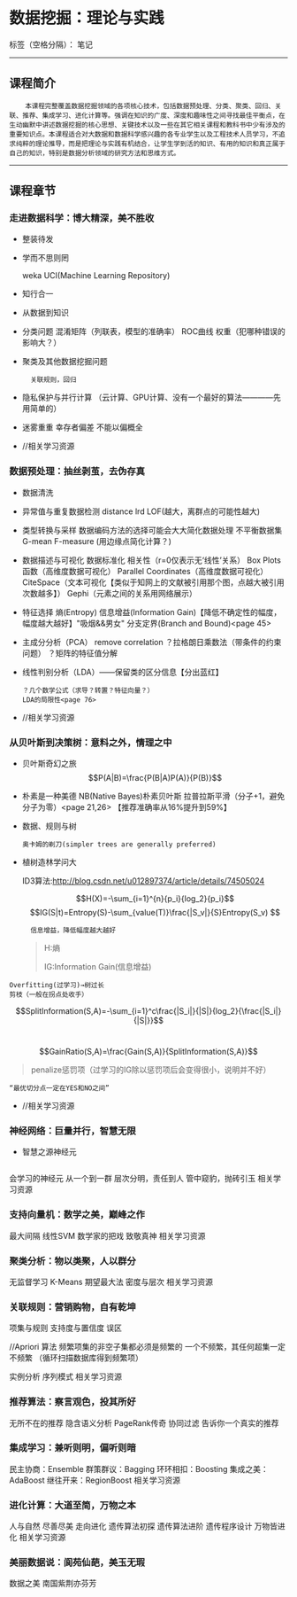 ﻿# 数据挖掘：理论与实践

标签（空格分隔）： 笔记

---

## 课程简介
        本课程完整覆盖数据挖掘领域的各项核心技术，包括数据预处理、分类、聚类、回归、关联、推荐、集成学习、进化计算等。强调在知识的广度、深度和趣味性之间寻找最佳平衡点，在生动幽默中讲述数据挖掘的核心思想、关键技术以及一些在其它相关课程和教科书中少有涉及的重要知识点。本课程适合对大数据和数据科学感兴趣的各专业学生以及工程技术人员学习，不追求纯粹的理论推导，而是把理论与实践有机结合，让学生学到活的知识、有用的知识和真正属于自己的知识，特别是数据分析领域的研究方法和思维方式。
---
## 课程章节
### 走进数据科学：博大精深，美不胜收

* 整装待发

* 学而不思则罔 

   weka UCI(Machine Learning Repository)


* 知行合一


* 从数据到知识

* 分类问题
        混淆矩阵（列联表，模型的准确率）
        ROC曲线
        权重（犯哪种错误的影响大？）

* 聚类及其他数据挖掘问题

        关联规则，回归

* 隐私保护与并行计算
        （云计算、GPU计算、没有一个最好的算法————先用简单的）

* 迷雾重重
        幸存者偏差
        不能以偏概全

* //相关学习资源

### 数据预处理：抽丝剥茧，去伪存真
* 数据清洗

* 异常值与重复数据检测
        distance    lrd     LOF(越大，离群点的可能性越大)

* 类型转换与采样
        数据编码方法的选择可能会大大简化数据处理
        不平衡数据集 G-mean     F-measure       (用边缘点简化计算？)

* 数据描述与可视化
        数据标准化
        相关性（r=0仅表示无‘线性’关系）
        Box Plots函数（高维度数据可视化）
        Parallel Coordinates（高维度数据可视化）
        CiteSpace（文本可视化【类似于知网上的文献被引用那个图，点越大被引用次数越多】）
        Gephi（元素之间的关系用网络展示）

* 特征选择
        熵(Entropy)
        信息增益(Information Gain)【降低不确定性的幅度，幅度越大越好】"吸烟&&男女"
        分支定界(Branch and Bound)<page 45>

* 主成分分析（PCA）
        remove correlation
        ？拉格朗日乘数法（带条件的约束问题）
        ？矩阵的特征值分解

* 线性判别分析（LDA）——保留类的区分信息【分出蓝红】

    ```
    ？几个数学公式（求导？转置？特征向量？）
    LDA的局限性<page 76>
    ```


* //相关学习资源

### 从贝叶斯到决策树：意料之外，情理之中
* 贝叶斯奇幻之旅
   $$P(A|B)=\frac{P(B|A)P(A)}{P(B)}$$

* 朴素是一种美德
         NB(Native Bayes)朴素贝叶斯
         拉普拉斯平滑（分子+1，避免分子为零）<page 21,26>
         【推荐准确率从16%提升到59%】

* 数据、规则与树 

   ```
   奥卡姆的剃刀(simpler trees are generally preferred) 
   ```

* 植树造林学问大 

     ID3算法:http://blog.csdn.net/u012897374/article/details/74505024

     $$H(X)=-\sum_{i=1}^{n}{p_i}{log_2}{p_i}$$
     $$IG(S|t)=Entropy(S)-\sum_{value(T)}\frac{|S_v|}{S}Entropy(S_v) $$

     	信息增益，降低幅度越大越好

  > H:熵
  >
  > IG:Information Gain(信息增益)

```
Overfitting(过学习)→树过长
剪枝（一般在拐点处收手）
```

  $$SplitInformation(S,A)=-\sum_{i=1}^c\frac{|S_i|}{|S|}{log_2}{\frac{|S_i|}{|S|}}$$

​		  $$GainRatio(S,A)=\frac{Gain(S,A)}{SplitInformation(S,A)}$$

  > penalize惩罚项（过学习的IG除以惩罚项后会变得很小，说明并不好） 

```
“最优切分点一定在YES和NO之间”
```

* //相关学习资源


### 神经网络：巨量并行，智慧无限

* 智慧之源神经元

```

```



会学习的神经元
从一个到一群
层次分明，责任到人
管中窥豹，抛砖引玉
相关学习资源



### 支持向量机：数学之美，巅峰之作

最大间隔
线性SVM
数学家的把戏
致敬真神
相关学习资源



### 聚类分析：物以类聚，人以群分

无监督学习
K-Means
期望最大法
密度与层次
相关学习资源



### 关联规则：营销购物，自有乾坤

项集与规则
支持度与置信度
误区

//Apriori 算法
	频繁项集的非空子集都必须是频繁的
	一个不频繁，其任何超集一定不频繁
	（循环扫描数据库得到频繁项）

实例分析
序列模式
相关学习资源



### 推荐算法：察言观色，投其所好

无所不在的推荐
隐含语义分析
PageRank传奇
协同过滤
告诉你一个真实的推荐

### 集成学习：兼听则明，偏听则暗

民主协商：Ensemble
群策群议：Bagging
环环相扣：Boosting
集成之美：AdaBoost
继往开来：RegionBoost
相关学习资源

### 进化计算：大道至简，万物之本

人与自然
尽善尽美
走向进化
遗传算法初探
遗传算法进阶
遗传程序设计
万物皆进化
相关学习资源

### 美丽数据说：阆苑仙葩，美玉无瑕

数据之美
南国紫荆亦芬芳



